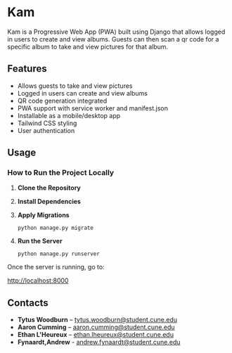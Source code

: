 # Kam

Kam is a Progressive Web App (PWA) built using Django that allows logged in users to create and view albums. Guests can then scan a qr code for a specific album to take and view pictures for that album.

## Features

- Allows guests to take and view pictures
- Logged in users can create and view albums
- QR code generation integrated
- PWA support with service worker and manifest.json
- Installable as a mobile/desktop app
- Tailwind CSS styling
- User authentication

## Usage

### How to Run the Project Locally

1. **Clone the Repository**

2. **Install Dependencies**

3. **Apply Migrations**
   ```
   python manage.py migrate
   ```

5. **Run the Server**
   ```
   python manage.py runserver
   ```

Once the server is running, go to:


[http://localhost:8000](http://localhost:8000)


## Contacts


- **Tytus Woodburn** – [tytus.woodburn@student.cune.edu](mailto:tytus.woodburn@student.cune.edu)
- **Aaron Cumming** – [aaron.cumming@student.cune.edu](mailto:aaron.cumming@student.cune.edu)
- **Ethan L'Heureux** – [ethan.lheureux@student.cune.edu](mailto:ethan.lheureux@student.cune.edu)
- **Fynaardt,Andrew** - [andrew.fynaardt@student.cune.edu](mailto:andrew.fynaardt@student.cune.edu)

